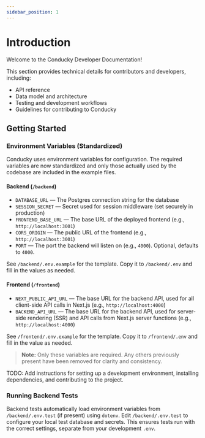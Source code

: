 ```yaml
---
sidebar_position: 1
---
```

# Introduction

Welcome to the Conducky Developer Documentation!

This section provides technical details for contributors and developers, including:

- API reference
- Data model and architecture
- Testing and development workflows
- Guidelines for contributing to Conducky

## Getting Started

### Environment Variables (Standardized)

Conducky uses environment variables for configuration. The required variables are now standardized and only those actually used by the codebase are included in the example files.

#### Backend (`/backend`)

- `DATABASE_URL` — The Postgres connection string for the database
- `SESSION_SECRET` — Secret used for session middleware (set securely in production)
- `FRONTEND_BASE_URL` — The base URL of the deployed frontend (e.g., `http://localhost:3001`)
- `CORS_ORIGIN` — The public URL of the frontend (e.g., `http://localhost:3001`)
- `PORT` — The port the backend will listen on (e.g., `4000`). Optional, defaults to `4000`.

See `/backend/.env.example` for the template. Copy it to `/backend/.env` and fill in the values as needed.

#### Frontend (`/frontend`)

- `NEXT_PUBLIC_API_URL` — The base URL for the backend API, used for all client-side API calls in Next.js (e.g., `http://localhost:4000`)
- `BACKEND_API_URL` — The base URL for the backend API, used for server-side rendering (SSR) and API calls from Next.js server functions (e.g., `http://localhost:4000`)

See `/frontend/.env.example` for the template. Copy it to `/frontend/.env` and fill in the value as needed.

> **Note:** Only these variables are required. Any others previously present have been removed for clarity and consistency.

TODO: Add instructions for setting up a development environment, installing dependencies, and contributing to the project.

### Running Backend Tests

Backend tests automatically load environment variables from `/backend/.env.test` (if present) using `dotenv`. Edit `/backend/.env.test` to configure your local test database and secrets. This ensures tests run with the correct settings, separate from your development `.env`.
